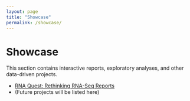 ```yaml
---
layout: page
title: "Showcase"
permalink: /showcase/
---
```


# Showcase

This section contains interactive reports, exploratory analyses, and other data-driven projects.

- [RNA Quest: Rethinking RNA-Seq Reports](/showcase/rna-quest-report/)
- (Future projects will be listed here)